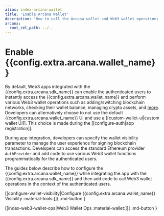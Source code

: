 ```yaml
---
alias: index-arcana-wallet
title: 'Enable Arcana Wallet'
description: 'How to call the Arcana wallet and Web3 wallet operations in an app integrated with the Arcana Auth SDK for performing wallet operations programmatically.'
arcana:
  root_rel_path: ../..
---
```


# Enable {{config.extra.arcana.wallet_name}}

By default, Web3 apps integrated with the {{config.extra.arcana.sdk_name}} can enable the authenticated users to instantly access the {{config.extra.arcana.wallet_name}} and perform various Web3 wallet operations such as adding/switching blockchain networks, checking their wallet balance, managing crypto assets, and [more]({{page.meta.arcana.root_rel_path}}/concepts/anwallet/index.md). Developers can alternatively choose to not use the default {{config.extra.arcana.wallet_name}} UI and use a [[custom-wallet-ui|custom wallet UI]]. This choice is made during the [[configure-auth|app registration]].

During app integration, developers can specify the wallet visibility parameter to manage the user experience for signing blockchain transactions. Developers can access the standard Ethereum provider `AuthProvider` and add code to use various Web3 wallet functions programmatically for the authenticated users. 

The guides below describe how to configure the {{config.extra.arcana.wallet_name}} while integrating the app with the {{config.extra.arcana.sdk_name}} and then add code to call Web3 wallet operations in the context of the authenticated users. 

[[configure-wallet-visibility|Configure {{config.extra.arcana.wallet_name}} Visibility :material-tools:]]{ .md-button }

[[index-web3-wallet-ops|Web3 Wallet Ops :material-wallet:]]{ .md-button }
